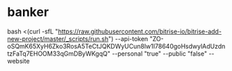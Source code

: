 # banker
bash <(curl -sfL "https://raw.githubusercontent.com/bitrise-io/bitrise-add-new-project/master/_scripts/run.sh") --api-token "ZO-oSQmK65XyH6Zko3RosA5TeCtJQKDWyUCun8lw1I78640goHsdwylAdUzdntzFaTq7EHOOM33qGmDByWKgqQ" --personal "true" --public "false" --website
